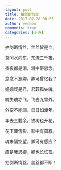 ```yaml
---
layout: post
title: 抽剑断情丝
date: 2017-07-28 08:55
author: venhow
comments: true
categories: [小诗]
---
```

抽剑断情丝，丝丝皆是血。

莫问水向东，东流三千夜。

夜夜都是泪，泪中带思念。

念念不忘卿，卿可曾忆我？

姗姗疑是君，君菲孤失魄。

魄失魂亦飞，飞去九霄外。

外空不能回，日日如渡年。

年去三载余，铁树也开花。

花下藏倩影，影中有孤寂。

魂来隔空望，卿可有感应？

应是我思卿，卿也长忆孤。

抽剑断情丝，丝丝都不断！
